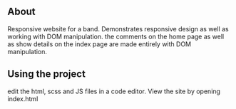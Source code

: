 ## About

Responsive website for a band. Demonstrates responsive design as well as working with DOM manipulation. the comments on the home page as well as show details on the index page are made entirely with DOM manipulation.

## Using the project

edit the html, scss and JS files in a code editor. View the site by opening index.html
